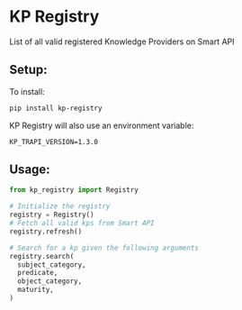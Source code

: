 # KP Registry
List of all valid registered Knowledge Providers on Smart API

## Setup:
To install:
```bash
pip install kp-registry
```

KP Registry will also use an environment variable:
```
KP_TRAPI_VERSION=1.3.0
```

## Usage:
```python
from kp_registry import Registry

# Initialize the registry
registry = Registry()
# Fetch all valid kps from Smart API
registry.refresh()

# Search for a kp given the following arguments
registry.search(
  subject_category,
  predicate,
  object_category,
  maturity,
)
```
